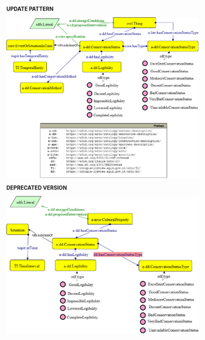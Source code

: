 **UPDATE PATTERN**


![ConservationStatus pattern graph](https://github.com/ICCD-MiBACT/ArCo/blob/DEV-1.3.0/ArCo-release/test/2.0/ConservationStatus/ConservationStatus-Pattern.drawio.png?raw=true)


**DEPRECATED VERSION**


![ConservationStatus pattern graph](https://github.com/ICCD-MiBACT/ArCo/blob/DEV-1.3.0/ArCo-release/test/2.0/ConservationStatus/ConservationStatus-versione1.2.drawio.png?raw=true)
